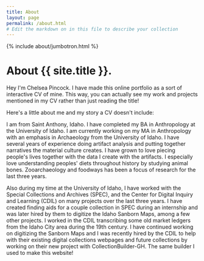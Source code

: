 ```yaml
---
title: About
layout: page
permalink: /about.html
# Edit the markdown on in this file to describe your collection
---
```


{% include about/jumbotron.html %}

# About {{ site.title }}.

Hey I'm Chelsea Pincock. I have made this online portfolio as a sort of interactive CV of mine. This way, you can actually see my work and projects mentioned in my CV rather than just reading the title!

Here's a little about me and my story a CV doesn't include:

I am from Saint Anthony, Idaho. I have completed my BA in Anthropology at the University of Idaho. I am currently working on my MA in Anthropology with an emphasis in Archaeology from the University of Idaho. I have several years of experience doing artifact analysis and putting together narratives the material culture creates. I have grown to love piecing people's lives together with the data I create with the artifacts. I especially love understanding peoples' diets throughout history by studying animal bones. Zooarchaeology and foodways has been a focus of research for the last three years.

Also during my time at the University of Idaho, I have worked with the Special Collections and Archives (SPEC), and the Center for Digital Inquiry and Learning (CDIL) on many projects over the last three years. I have created finding aids for a couple collection in SPEC during an internship and was later hired by them to digitize the Idaho Sanborn Maps, among a few other projects. I worked in the CDIL transcribing some old market ledgers from the Idaho City area during the 19th century. I have continued working on digitizing the Sanborn Maps and I was recently hired by the CDIL to help with their existing digital collections webpages and future collections by working on their new project with CollectionBuilder-GH. The same builder I used to make this website!
